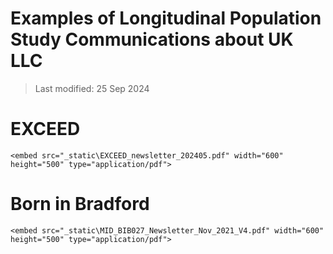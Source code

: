 # Examples of Longitudinal Population Study Communications about UK LLC

> Last modified: 25 Sep 2024

# EXCEED

```{dropdown} **Newsletter Spring 2024**
<embed src="_static\EXCEED_newsletter_202405.pdf" width="600" height="500" type="application/pdf">
```
# Born in Bradford 

```{dropdown} **Newsletter December 2021**
<embed src="_static\MID_BIB027_Newsletter_Nov_2021_V4.pdf" width="600" height="500" type="application/pdf">
```